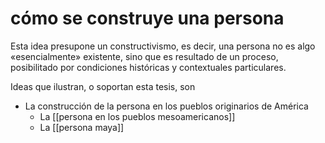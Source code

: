 # cómo se construye una persona

Esta idea presupone un constructivismo, es decir, una persona no es algo «esencialmente» existente, sino que es resultado de un proceso, posibilitado por condiciones históricas y contextuales particulares.

Ideas que ilustran, o soportan esta tesis, son 

- La construcción de la persona en los pueblos originarios de América
    - La [[persona en los pueblos mesoamericanos]]
    - La [[persona maya]]